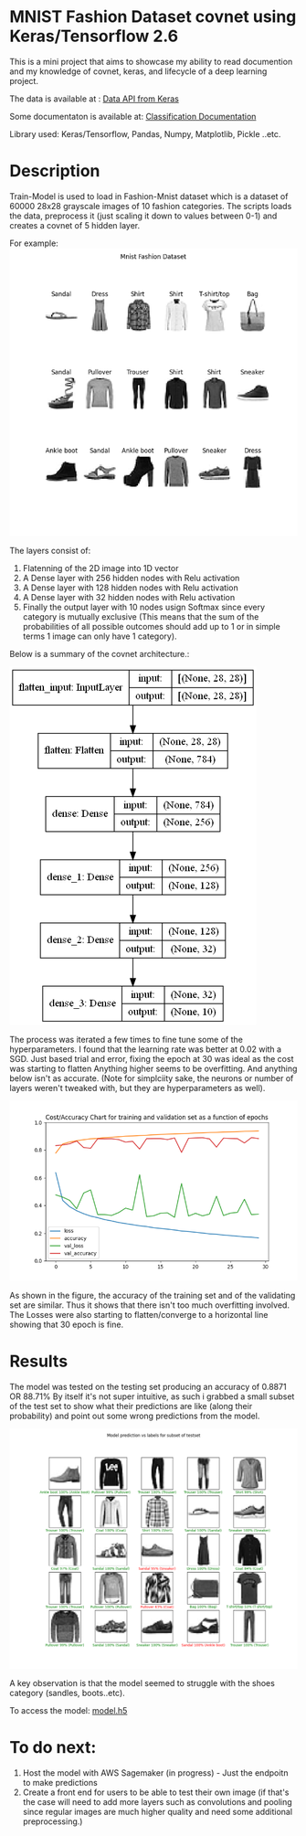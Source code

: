 # MNIST Fashion Dataset covnet using Keras/Tensorflow 2.6

This is a mini project that aims to showcase my ability to read documention and my knowledge of covnet, keras, and lifecycle of a deep learning project.

The data is available at : [Data API from Keras](https://keras.io/api/datasets/fashion_mnist/)

Some documentaton is available at: [Classification Documentation](https://www.tensorflow.org/tutorials/keras/classification)

Library used: Keras/Tensorflow, Pandas, Numpy, Matplotlib, Pickle ..etc.

# Description

Train-Model is used to load in Fashion-Mnist dataset which is a dataset of 60000 28x28 grayscale images of 10 fashion categories.
The scripts loads the data, preprocess it (just scaling it down to values between 0-1) and creates a covnet of 5 hidden layer.

For example:
![Cant load image](results/dataset.png)

The layers consist of:

1. Flatenning of the 2D image into 1D vector
2. A Dense layer with 256 hidden nodes with Relu activation
3. A Dense layer with 128 hidden nodes with Relu activation
4. A Dense layer with 32 hidden nodes with Relu activation
5. Finally the output layer with 10 nodes usign Softmax since every category is mutually exclusive (This means that the sum of the probabilities of all possible outcomes should add up to 1 or in simple terms 1 image can only have 1 category).

Below is a summary of the covnet architecture.:

![Cant load image](results/CNN_model.png)

The process was iterated a few times to fine tune some of the hyperparameters.
I found that the learning rate was better at 0.02 with a SGD.
Just based trial and error, fixing the epoch at 30 was ideal as the cost was starting to flatten
Anything higher seems to be overfitting. And anything below isn't as accurate.
(Note for simplciity sake, the neurons or number of layers weren't tweaked with, but they are hyperparameters as well).

![Cant load image](results/processing.png)

As shown in the figure, the accuracy of the training set and of the validating set are similar.
Thus it shows that there isn't too much overfitting involved.
The Losses were also starting to flatten/converge to a horizontal line showing that 30 epoch is fine.

# Results

The model was tested on the testing set producing an accuracy of 0.8871 OR 88.71%
By itself it's not super intuitive, as such i grabbed a small subset of the test set to show what their predictions are like (along their probability) and point out some wrong predictions from the model.

![](results/Results.png)

A key observation is that the model seemed to struggle with the shoes category (sandles, boots..etc).

To access the model:
[model.h5](results/Keras_CNN_model.h5)

# To do next:

1.  Host the model with AWS Sagemaker (in progress) - Just the endpoitn to make predictions
2.  Create a front end for users to be able to test their own image (if that's the case will need to add more layers such as convolutions and pooling since regular images are much higher quality and need some additional preprocessing.)
